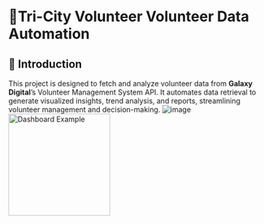  # 🚀Tri-City Volunteer Volunteer Data Automation 

## 📌 Introduction
This project is designed to fetch and analyze volunteer data from **Galaxy Digital**’s Volunteer Management System API. It automates data retrieval to generate visualized insights, trend analysis, and reports, streamlining volunteer management and decision-making.
![image]()
<img src="[https://your-github-image-url.png](https://github.com/user-attachments/assets/8a3fd4dd-eb8d-4690-992e-9c3fe4b21abc?raw=true)" alt="Dashboard Example" width="200">
